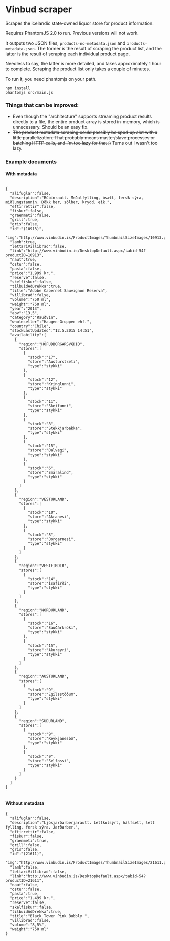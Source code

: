 # Vinbud scraper

Scrapes the icelandic state-owned liquor store for product information. 

Requires PhantomJS 2.0 to run. Previous versions will not work.

It outputs two JSON files, `products-no-metadata.json` and `products-metadata.json`. The former is the result of scraping the product list, and the latter is the result of scraping each individual product page. 

Needless to say, the latter is more detailed, and takes approximately 1 hour to complete. Scraping the product list only takes a couple of minutes.

To run it, you need phantomjs on your path.

```
npm install
phantomjs src/main.js
```

### Things that can be improved: 

 * Even though the "architecture" supports streaming product results directly to a file, the entire product array is stored in-memory, which is unnecessary. Should be an easy fix.
 * ~~The product metadata scraping could possibly be sped up alot with a little parallelization. That probably means master/slave processes or batching HTTP calls, and I'm too lazy for that :)~~ Turns out I wasn't too lazy.
 

### Example documents 

#### With metadata

```

{  
  "alifuglar":false,
  "description":"Rúbínrautt. Meðalfylling, ósætt, fersk sýra, miðlungstannín. Dökk ber, sólber, krydd, eik.",
  "eftirrettir":false,
  "fiskur":false,
  "graenmeti":false,
  "grill":true,
  "gris":false,
  "id":"(10913)",
  "img":"http://www.vinbudin.is/ProductImages/ThumbnailSizeImages/10913.png",
  "lamb":true,
  "lettariVillibrad":false,
  "link":"http://www.vinbudin.is/DesktopDefault.aspx/tabid-54?productID=10913",
  "naut":true,
  "ostur":false,
  "pasta":false,
  "price":"1.999 kr.",
  "reserve":false,
  "skelfiskur":false,
  "tilbuidAdDrekka":true,
  "title":"Adobe Cabernet Sauvignon Reserva",
  "villibrad":false,
  "volume":"750 ml",
  "weight":"750 ml",
  "year":"2013",
  "abv":"13,5",
  "category":"Rauðvín",
  "wholeseller":"Haugen-Gruppen ehf.",
  "country":"Chile",
  "stockLastUpdated":"12.5.2015 14:51",
  "availability":[  
    {  
      "region":"HÖFUÐBORGARSVÆÐIÐ",
      "stores":[  
        {  
          "stock":"17",
          "store":"Austurstræti",
          "type":"stykki"
        },
        {  
          "stock":"12",
          "store":"Kringlunni",
          "type":"stykki"
        },
        {  
          "stock":"11",
          "store":"Skeifunni",
          "type":"stykki"
        },
        {  
          "stock":"8",
          "store":"Stekkjarbakka",
          "type":"stykki"
        },
        {  
          "stock":"15",
          "store":"Dalvegi",
          "type":"stykki"
        },
        {  
          "stock":"6",
          "store":"Smáralind",
          "type":"stykki"
        }
      ]
    },
    {  
      "region":"VESTURLAND",
      "stores":[  
        {  
          "stock":"10",
          "store":"Akranesi",
          "type":"stykki"
        },
        {  
          "stock":"8",
          "store":"Borgarnesi",
          "type":"stykki"
        }
      ]
    },
    {  
      "region":"VESTFIRDIR",
      "stores":[  
        {  
          "stock":"14",
          "store":"Ísafirði",
          "type":"stykki"
        }
      ]
    },
    {  
      "region":"NORÐURLAND",
      "stores":[  
        {  
          "stock":"16",
          "store":"Sauðárkróki",
          "type":"stykki"
        },
        {  
          "stock":"15",
          "store":"Akureyri",
          "type":"stykki"
        }
      ]
    },
    {  
      "region":"AUSTURLAND",
      "stores":[  
        {  
          "stock":"9",
          "store":"Egilsstöðum",
          "type":"stykki"
        }
      ]
    },
    {  
      "region":"SUÐURLAND",
      "stores":[  
        {  
          "stock":"9",
          "store":"Reykjanesbæ",
          "type":"stykki"
        },
        {  
          "stock":"9",
          "store":"Selfossi",
          "type":"stykki"
        }
      ]
    }
  ]
}


```

#### Without metadata

```
{  
  "alifuglar":false,
  "description":"Ljósjarðarberjarautt. Léttkolsýrt, hálfsætt, létt fylling, fersk sýra. Jarðarber.",
  "eftirrettir":false,
  "fiskur":false,
  "graenmeti":true,
  "grill":false,
  "gris":false,
  "id":"(21611)",
  "img":"http://www.vinbudin.is/ProductImages/ThumbnailSizeImages/21611.png",
  "lamb":false,
  "lettariVillibrad":false,
  "link":"http://www.vinbudin.is/DesktopDefault.aspx/tabid-54?productID=21611",
  "naut":false,
  "ostur":false,
  "pasta":true,
  "price":"1.499 kr.",
  "reserve":false,
  "skelfiskur":false,
  "tilbuidAdDrekka":true,
  "title":"Black Tower Pink Bubbly ",
  "villibrad":false,
  "volume":"8,5%",
  "weight":"750 ml"
}
```
